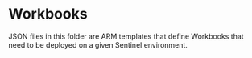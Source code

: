 # Workbooks

JSON files in this folder are ARM templates that define Workbooks that need to be deployed on a given Sentinel environment.